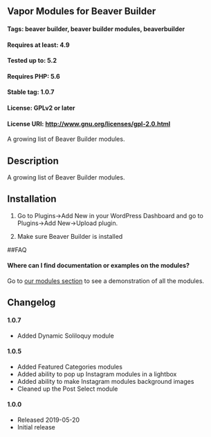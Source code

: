 ## Vapor Modules for Beaver Builder
#### Tags: beaver builder, beaver builder modules, beaverbuilder
#### Requires at least: 4.9
#### Tested up to: 5.2
#### Requires PHP: 5.6
#### Stable tag: 1.0.7
#### License: GPLv2 or later
#### License URI: http://www.gnu.org/licenses/gpl-2.0.html

A growing list of Beaver Builder modules.

## Description

A growing list of Beaver Builder modules.

## Installation


1. Go to Plugins->Add New in your WordPress Dashboard and go to Plugins->Add New->Upload plugin.

2. Make sure Beaver Builder is installed

##FAQ


#### Where can I find documentation or examples on the modules?

Go to <a href="https://bbvapormodules.com/modules/">our modules section</a> to see a demonstration of all the modules.

## Changelog

#### 1.0.7
* Added Dynamic Soliloquy module

#### 1.0.5
* Added Featured Categories modules
* Added ability to pop up Instagram modules in a lightbox
* Added ability to make Instagram modules background images
* Cleaned up the Post Select module

#### 1.0.0
* Released 2019-05-20
* Initial release